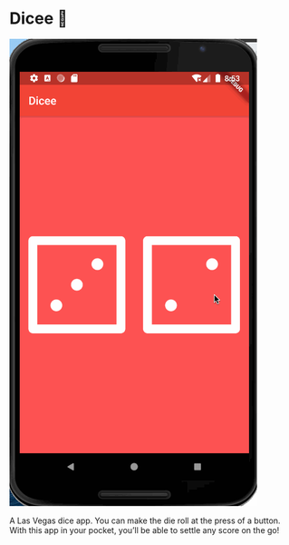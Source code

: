 # Dicee 🎲

![Dice Game](DiceGame.gif)

A Las Vegas dice app. You can make the die roll at the press of a button. With this app in your pocket, you’ll be able to settle any score on the go!


